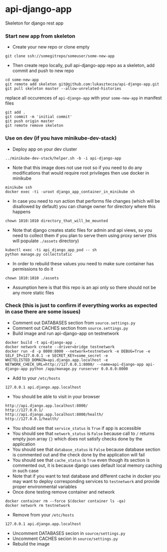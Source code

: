 # api-django-app
Skeleton for django rest app
### Start new app from skeleton
- Create your new repo or clone empty
```
git clone ssh://somegitrepo/someuser/some-new-app
```
- Then create repo locally, pull api-django-app repo as a skeleton, add commit and push to new repo
```
cd some-new-app
git remote add skeleton git@github.com:lukasztecza/api-django-app.git
git pull skeleton master --allow-unrelated-histories
```
replace all occurences of `api-django-app` with your `some-new-app` in manifest files
```
git add .
git commit -m 'initial commit'
git push origin master
git remote remove skeleton
```
### Use on dev (if you have minikube-dev-stack)
- Deploy app on your dev cluster
```
../minikube-dev-stack/helper.sh -b -i api-django-app
```
- Note that this image does not use root so if you need to do any modifications that would require root privileges then use docker in minikube
```
minikube ssh
docker exec -ti -uroot django_app_container_in_minikube sh
```
- In case you need to run action that performs file changes (which will be disallowed by default) you can change owner for directory where this happens
```
chown 1010:1010 directory_that_will_be_mounted
```
- Note that django creates static files for admin and api views, so you need to collect them if you plan to serve them using proxy server (this will populate `./assets` directory)
```
kubectl exec -ti api_django_app_pod -- sh
python manage.py collectstatic
```
- In order to rebuild these values you need to make sure container has permissions to do it
```
chown 1010:1010 ./assets
```
- Assumption here is that this repo is an api only so there should not be any more static files
### Check (this is just to confirm if everything works as expected in case there are some issues)
- Comment out DATABASES section from `source.settings.py`
- Comment out CACHES section from `source.settings.py`
- Build image and run api-django-app on testnetwork
```
docker build -t api-django-app .
docker network create --driver=bridge testnetwork
docker run -d -p 8000:8000 --network=testnetwork -e DEBUG=True -e SELF_IP=127.0.0.1 -e SECRET_KEY=some_secret -e WHITELISTED_DOMAIN=api.django.app.localhost -e NETWORK_CHECK_URL=http://127.0.0.1:8000/ --name=api-django-app api-django-app python /app/manage.py runserver 0.0.0.0:8000
```
- Add to your `/etc/hosts`
```
127.0.0.1 api.django.app.localhost
```
- You should be able to visit in your browser
```
http://api.django.app.localhost:8000/
http://127.0.0.1/
http://api.django.app.localhost:8000/health/
http://127.0.0.1/health/
```
- You should see that `service_status` is `True` if app is accessible
- You should see that `network_status` is `False` because call to `/` returns empty json array `{}` which does not satisfy checks done by the application
- You should see that `database_status` is `False` because database section is commented out and the check done by the application will fail
- You should see that `cache_status` is `True` even though its section is commented out, it is because django uses default local memory caching in such case
- Note that if you want to test database and different cache in docker you may want to deploy corresponding services to `testnetwork` and provide proper environmental variables
- Once done testing remove container and network
```
docker container rm --force $(docker container ls -qa)
docker network rm testnetwork
```
- Remove from your `/etc/hosts`
```
127.0.0.1 api.django.app.localhost
```
- Uncomment DATABASES secion in `source/settings.py`
- Uncomment CACHES secion in `source/settings.py`
- Rebuild the image
